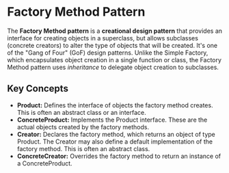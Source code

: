 # Factory Method Pattern

The **Factory Method pattern** is a **creational design pattern** that provides an interface for creating objects in a superclass, but allows subclasses (concrete creators) to alter the type of objects that will be created. It's one of the "Gang of Four" (GoF) design patterns. Unlike the Simple Factory, which encapsulates object creation in a single function or class, the Factory Method pattern uses _inheritance_ to delegate object creation to subclasses.

## Key Concepts

- **Product:** Defines the interface of objects the factory method creates. This is often an abstract class or an interface.
- **ConcreteProduct:** Implements the Product interface. These are the actual objects created by the factory methods.
- **Creator:** Declares the factory method, which returns an object of type Product. The Creator may also define a default implementation of the factory method. This is often an abstract class.
- **ConcreteCreator:** Overrides the factory method to return an instance of a ConcreteProduct.
